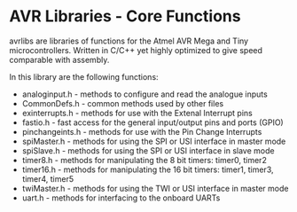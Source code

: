 # AVR Libraries - Core Functions

avrlibs are libraries of functions for the Atmel AVR Mega and Tiny microcontrollers.  Written in C/C++
yet highly optimized to give speed comparable with assembly.

In this library are the following functions:

* analoginput.h - methods to configure and read the analogue inputs 
* CommonDefs.h - common methods used by other files
* exinterrupts.h - methods for use with the Extenal Interrupt pins
* fastio.h - fast access for the general input/output pins and ports (GPIO)
* pinchangeints.h - methods for use with the Pin Change Interrupts
* spiMaster.h - methods for using the SPI or USI interface in master mode
* spiSlave.h - methods for using the SPI or USI interface in slave mode
* timer8.h - methods for manipulating the 8 bit timers: timer0, timer2
* timer16.h - methods for manipulating the 16 bit timers: timer1, timer3, timer4, timer5
* twiMaster.h - methods for using the TWI or USI interface in master mode
* uart.h - methods for interfacing to the onboard UARTs
